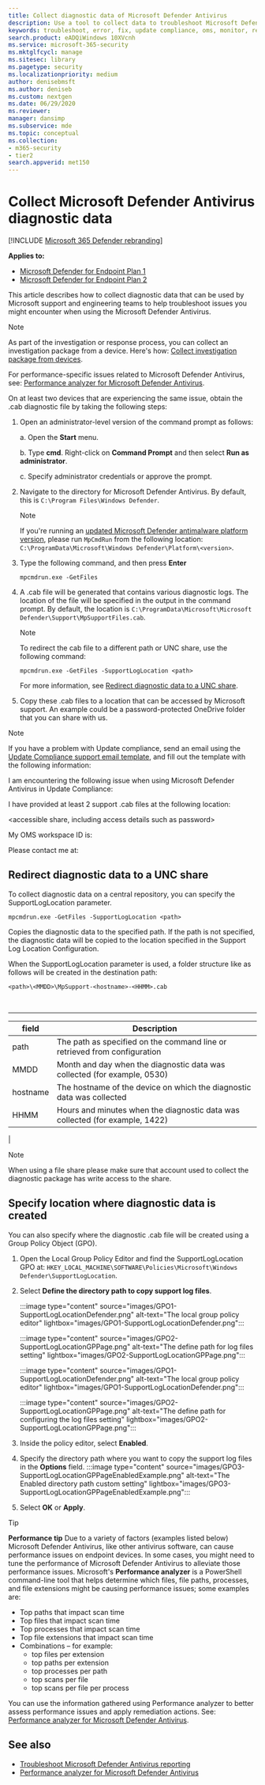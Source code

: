 ```yaml
---
title: Collect diagnostic data of Microsoft Defender Antivirus
description: Use a tool to collect data to troubleshoot Microsoft Defender Antivirus
keywords: troubleshoot, error, fix, update compliance, oms, monitor, report, Microsoft Defender av, group policy object, setting, diagnostic data, Microsoft Defender Antivirus
search.product: eADQiWindows 10XVcnh
ms.service: microsoft-365-security
ms.mktglfcycl: manage
ms.sitesec: library
ms.pagetype: security
ms.localizationpriority: medium
author: denisebmsft
ms.author: deniseb
ms.custom: nextgen
ms.date: 06/29/2020
ms.reviewer:
manager: dansimp
ms.subservice: mde
ms.topic: conceptual
ms.collection: 
- m365-security
- tier2
search.appverid: met150
---
```


# Collect Microsoft Defender Antivirus diagnostic data

[!INCLUDE [Microsoft 365 Defender rebranding](../../includes/microsoft-defender.md)]


**Applies to:**

- [Microsoft Defender for Endpoint Plan 1](https://go.microsoft.com/fwlink/p/?linkid=2154037)
- [Microsoft Defender for Endpoint Plan 2](https://go.microsoft.com/fwlink/p/?linkid=2154037)

This article describes how to collect diagnostic data that can be used by Microsoft support and engineering teams to help troubleshoot issues you might encounter when using the Microsoft Defender Antivirus.

> [!NOTE]
> As part of the investigation or response process, you can collect an investigation package from a device. Here's how: [Collect investigation package from devices](/windows/security/threat-protection/microsoft-defender-atp/respond-machine-alerts#collect-investigation-package-from-devices).
>
> For performance-specific issues related to Microsoft Defender Antivirus, see: [Performance analyzer for Microsoft Defender Antivirus](tune-performance-defender-antivirus.md).

On at least two devices that are experiencing the same issue, obtain the .cab diagnostic file by taking the following steps:

1. Open an administrator-level version of the command prompt as follows:

    a. Open the **Start** menu.

    b. Type **cmd**. Right-click on **Command Prompt** and then select **Run as administrator**.

    c. Specify administrator credentials or approve the prompt.

2. Navigate to the directory for Microsoft Defender Antivirus. By default, this is `C:\Program Files\Windows Defender`.

   > [!NOTE]
   > If you're running an [updated Microsoft Defender antimalware platform version](https://support.microsoft.com/help/4052623/update-for-microsoft-defender-antimalware-platform), please run `MpCmdRun` from the following location: `C:\ProgramData\Microsoft\Windows Defender\Platform\<version>`.

3. Type the following command, and then press **Enter**

    ```Dos
    mpcmdrun.exe -GetFiles
    ```

4. A .cab file will be generated that contains various diagnostic logs. The location of the file will be specified in the output in the command prompt. By default, the location is `C:\ProgramData\Microsoft\Microsoft Defender\Support\MpSupportFiles.cab`.

   > [!NOTE]
   > To redirect the cab file to a different path or UNC share, use the following command:
   >
   > `mpcmdrun.exe -GetFiles -SupportLogLocation <path>`
   >
   > For more information, see [Redirect diagnostic data to a UNC share](#redirect-diagnostic-data-to-a-unc-share).

5. Copy these .cab files to a location that can be accessed by Microsoft support. An example could be a password-protected OneDrive folder that you can share with us.

> [!NOTE]
> If you have a problem with Update compliance, send an email using the <a href="mailto:ucsupport@microsoft.com?subject=WDAV assessment issue&body=I%20am%20encountering%20the%20following%20issue%20when%20using%20Windows%20Defender%20AV%20in%20Update%20Compliance%3a%20%0d%0aI%20have%20provided%20at%20least%202%20support%20.cab%20files%20at%20the%20following%20location%3a%20%3Caccessible%20share%2c%20including%20access%20details%20such%20as%20password%3E%0d%0aMy%20OMS%20workspace%20ID%20is%3a%20%0d%0aPlease%20contact%20me%20at%3a">Update Compliance support email template</a>, and fill out the template with the following information:
>
> I am encountering the following issue when using Microsoft Defender Antivirus in Update Compliance:
>
> I have provided at least 2 support .cab files at the following location:
>
> \<accessible share, including access details such as password\>
>
> My OMS workspace ID is:
>
> Please contact me at:

## Redirect diagnostic data to a UNC share

To collect diagnostic data on a central repository, you can specify the SupportLogLocation parameter.

```Dos
mpcmdrun.exe -GetFiles -SupportLogLocation <path>
```

Copies the diagnostic data to the specified path. If the path is not specified, the diagnostic data will be copied to the location specified in the Support Log Location Configuration.

When the SupportLogLocation parameter is used, a folder structure like as follows will be created in the destination path:

```Dos
<path>\<MMDD>\MpSupport-<hostname>-<HHMM>.cab
```

<br>

****

|field|Description|
|---|---|
|path|The path as specified on the command line or retrieved from configuration|
|MMDD|Month and day when the diagnostic data was collected (for example, 0530)|
|hostname|The hostname of the device on which the diagnostic data was collected|
|HHMM|Hours and minutes when the diagnostic data was collected (for example, 1422)|
|

> [!NOTE]
> When using a file share please make sure that account used to collect the diagnostic package has write access to the share.

## Specify location where diagnostic data is created

You can also specify where the diagnostic .cab file will be created using a Group Policy Object (GPO).

1. Open the Local Group Policy Editor and find the SupportLogLocation GPO at: `HKEY_LOCAL_MACHINE\SOFTWARE\Policies\Microsoft\Windows Defender\SupportLogLocation`.

2. Select **Define the directory path to copy support log files**.

   :::image type="content" source="images/GPO1-SupportLogLocationDefender.png" alt-text="The local group policy editor" lightbox="images/GPO1-SupportLogLocationDefender.png":::

   :::image type="content" source="images/GPO2-SupportLogLocationGPPage.png" alt-text="The define path for log files setting" lightbox="images/GPO2-SupportLogLocationGPPage.png":::

   :::image type="content" source="images/GPO1-SupportLogLocationDefender.png" alt-text="The local group policy editor" lightbox="images/GPO1-SupportLogLocationDefender.png"::: 
        
   :::image type="content" source="images/GPO2-SupportLogLocationGPPage.png" alt-text="The define path for configuring the log files setting" lightbox="images/GPO2-SupportLogLocationGPPage.png":::
 
3. Inside the policy editor, select **Enabled**.

4. Specify the directory path where you want to copy the support log files in the **Options** field.
   :::image type="content" source="images/GPO3-SupportLogLocationGPPageEnabledExample.png" alt-text="The Enabled directory path custom setting" lightbox="images/GPO3-SupportLogLocationGPPageEnabledExample.png":::
5. Select **OK** or **Apply**.

> [!TIP]
> **Performance tip** Due to a variety of factors (examples listed below) Microsoft Defender Antivirus, like other antivirus software, can cause performance issues on endpoint devices. In some cases, you might need to tune the performance of Microsoft Defender Antivirus to alleviate those performance issues. Microsoft's **Performance analyzer** is a PowerShell command-line tool that helps determine which files, file paths, processes, and file extensions might be causing performance issues; some examples are: 
>
> - Top paths that impact scan time
> - Top files that impact scan time
> - Top processes that impact scan time
> - Top file extensions that impact scan time
> - Combinations – for example:
>   - top files per extension
>   - top paths per extension
>   - top processes per path
>   - top scans per file
>   - top scans per file per process
>
> You can use the information gathered using Performance analyzer to better assess performance issues and apply remediation actions. 
> See: [Performance analyzer for Microsoft Defender Antivirus](tune-performance-defender-antivirus.md).
>

## See also

- [Troubleshoot Microsoft Defender Antivirus reporting](troubleshoot-reporting.md)
- [Performance analyzer for Microsoft Defender Antivirus](tune-performance-defender-antivirus.md)
